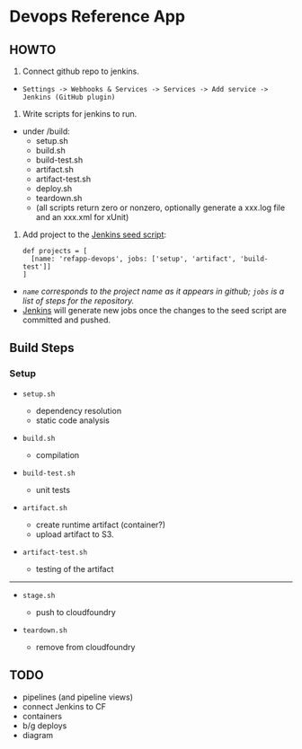 # Devops Reference App

## HOWTO

1. Connect github repo to jenkins.
  - `Settings -> Webhooks & Services -> Services -> Add service -> Jenkins (GitHub plugin)`

1. Write scripts for jenkins to run.
  - under /build:
    - setup.sh
    - build.sh
    - build-test.sh
    - artifact.sh
    - artifact-test.sh
    - deploy.sh
    - teardown.sh
    - (all scripts return zero or nonzero, optionally generate a xxx.log file and an xxx.xml for xUnit)

1. Add project to the [Jenkins seed script](https://github.com/venicegeo/jenkins):
    ```
    def projects = [
      [name: 'refapp-devops', jobs: ['setup', 'artifact', 'build-test']]
    ]
    ```
  - *`name` corresponds to the project name as it appears in github; `jobs` is a list of steps for the repository.*
  - [Jenkins](http://jenkins.piazzageo.io) will generate new jobs once the changes to the seed script are committed and pushed.



## Build Steps

### Setup

- `setup.sh`
  - dependency resolution
  - static code analysis

- `build.sh`
  - compilation

- `build-test.sh`
  - unit tests

- `artifact.sh`
  - create runtime artifact (container?)
  - upload artifact to S3.

- `artifact-test.sh`
  - testing of the artifact

- - -

- `stage.sh`
  - push to cloudfoundry

- `teardown.sh`
  - remove from cloudfoundry


## TODO

- pipelines (and pipeline views)
- connect Jenkins to CF
- containers
- b/g deploys
- diagram
